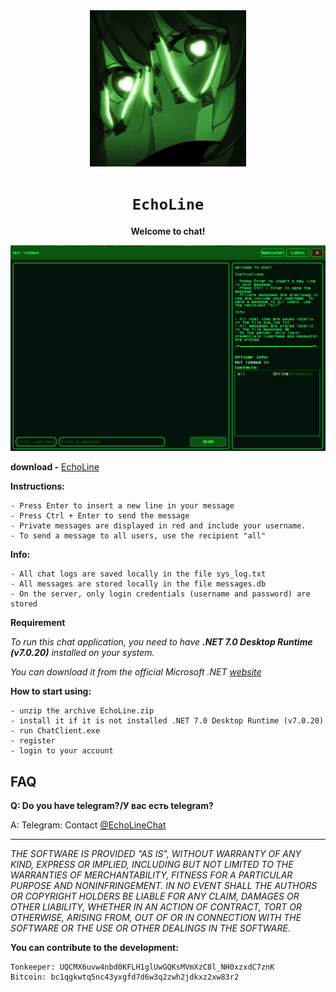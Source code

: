 <div align="center">
  <img src="logo.jpg" width="250"/>
  <h1><code>EchoLine</code></h1>
  
  **Welcome to chat!**
</div>

<div align="center">
  <img src="EchoLine.jpg"/>
</div>

**download -** [EchoLine](https://github.com/dhaubum/EchoLine/releases/tag/EchoLine_b1.0.0)

**Instructions:**
```
- Press Enter to insert a new line in your message
- Press Ctrl + Enter to send the message
- Private messages are displayed in red and include your username.
- To send a message to all users, use the recipient "all"
```
**Info:**
```
- All chat logs are saved locally in the file sys_log.txt
- All messages are stored locally in the file messages.db
- On the server, only login credentials (username and password) are stored
```
**Requirement**

*To run this chat application, you need to have **.NET 7.0 Desktop Runtime (v7.0.20)** installed on your system.*

*You can download it from the official Microsoft .NET [website](https://dotnet.microsoft.com/en-us/download/dotnet/7.0)*

**How to start using:**
```
- unzip the archive EchoLine.zip
- install it if it is not installed .NET 7.0 Desktop Runtime (v7.0.20)
- run ChatClient.exe
- register
- login to your account
```

FAQ
-----------
**Q: Do you have telegram?/У вас есть telegram?**

A: Telegram: Contact [@EchoLineChat](https://t.me/EchoLineChat)

-----------


*THE SOFTWARE IS PROVIDED "AS IS", WITHOUT WARRANTY OF ANY KIND, EXPRESS OR
IMPLIED, INCLUDING BUT NOT LIMITED TO THE WARRANTIES OF MERCHANTABILITY,
FITNESS FOR A PARTICULAR PURPOSE AND NONINFRINGEMENT. IN NO EVENT SHALL THE
AUTHORS OR COPYRIGHT HOLDERS BE LIABLE FOR ANY CLAIM, DAMAGES OR OTHER
LIABILITY, WHETHER IN AN ACTION OF CONTRACT, TORT OR OTHERWISE, ARISING FROM,
OUT OF OR IN CONNECTION WITH THE SOFTWARE OR THE USE OR OTHER DEALINGS IN THE
SOFTWARE.*


**You can contribute to the development:**
```
Tonkeeper: UQCMX6uvw4nbd0KFLH1glUwGQKsMVmXzC8l_NH0xzxdC7znK
Bitcoin: bc1qgkwtq5nc43yxgfd7d6w3q2zwh2jdkxz2xw83r2
```
